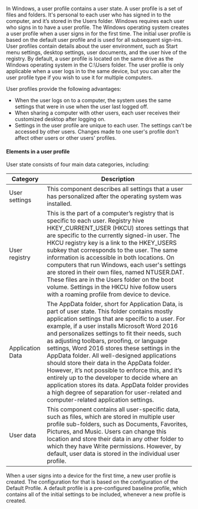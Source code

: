 In Windows, a user profile contains a user state. A user profile is a set of files and folders. It's personal to each user who has signed in to the computer, and it’s stored in the Users folder. Windows requires each user who signs in to have a user profile. The Windows operating system creates a user profile when a user signs in for the first time. The initial user profile is based on the default user profile and is used for all subsequent sign-ins. User profiles contain details about the user environment, such as Start menu settings, desktop settings, user documents, and the user hive of the registry. By default, a user profile is located on the same drive as the Windows operating system in the C:\\Users folder. The user profile is only applicable when a user logs in to the same device, but you can alter the user profile type if you wish to use it for multiple computers.

User profiles provide the following advantages:

 -  When the user logs on to a computer, the system uses the same settings that were in use when the user last logged off.
 -  When sharing a computer with other users, each user receives their customized desktop after logging on.
 -  Settings in the user profile are unique to each user. The settings can't be accessed by other users. Changes made to one user's profile don't affect other users or other users' profiles.

#### Elements in a user profile

User state consists of four main data categories, including:

| **Category**     | **Description**                                                                                                                                                                                                                                                                                                                                                                                                                                                                                                                                                                                                                                                                                           |
| ---------------- | --------------------------------------------------------------------------------------------------------------------------------------------------------------------------------------------------------------------------------------------------------------------------------------------------------------------------------------------------------------------------------------------------------------------------------------------------------------------------------------------------------------------------------------------------------------------------------------------------------------------------------------------------------------------------------------------------------- |
| User settings    | This component describes all settings that a user has personalized after the operating system was installed.                                                                                                                                                                                                                                                                                                                                                                                                                                                                                                                                                                                              |
| User registry    | This is the part of a computer’s registry that is specific to each user. Registry hive HKEY_CURRENT_USER (HKCU) stores settings that are specific to the currently signed-in user. The HKCU registry key is a link to the HKEY_USERS subkey that corresponds to the user. The same information is accessible in both locations. On computers that run Windows, each user's settings are stored in their own files, named NTUSER.DAT. These files are in the Users folder on the boot volume. Settings in the HKCU hive follow users with a roaming profile from device to device.                                                                                                                         |
| Application Data | The AppData folder, short for Application Data, is part of user state. This folder contains mostly application settings that are specific to a user. For example, if a user installs Microsoft Word 2016 and personalizes settings to fit their needs, such as adjusting toolbars, proofing, or language settings, Word 2016 stores these settings in the AppData folder. All well-designed applications should store their data in the AppData folder. However, it’s not possible to enforce this, and it’s entirely up to the developer to decide where an application stores its data. AppData folder provides a high degree of separation for user-related and computer-related application settings. |
| User data        | This component contains all user-specific data, such as files, which are stored in multiple user profile sub-folders, such as Documents, Favorites, Pictures, and Music. Users can change this location and store their data in any other folder to which they have Write permissions. However, by default, user data is stored in the individual user profile. |

When a user signs into a device for the first time, a new user profile is created. The configuration for that is based on the configuration of the Default Profile. A default profile is a pre-configured baseline profile, which contains all of the initial settings to be included, whenever a new profile is created.
